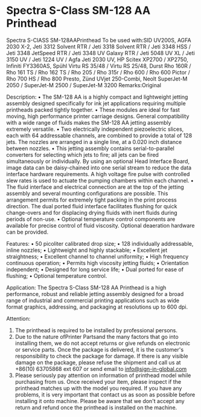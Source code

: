 # Spectra S-Class SM-128 AA Printhead

Spectra S-CIASS SM-128AAPrinthead
To be used with:SID UV200S, AGFA 2030 X-2, Jeti 3312 Solvent RTR / Jeti 3318 Solvent RTR / Jeti 3348 HSS / Jeti 3348 JetSpeed RTR / Jeti 3348 UV Galaxy RTR / Jeti 5048 UV XL / Jeti 3150 UV / Jeti 1224 UV / Agfa Jeti 2030 UV, HP Scitex XP2700 / XP2750, Infiniti FY3360AS, Spühl Virtu RS 35/48 / Virtu RS 25/48, Durst Rho 160R / Rho 161 TS / Rho 162 TS / Rho 205 / Rho 315r / Rho 600 / Rho 600 Pictor / Rho 700 HS / Rho 800 Presto, Zünd UVjet 250-Combi, Neolt SuperJet-M 2050 / SuperJet-M 2500 / SuperJet-M 3200
Remarks:Original

Description:
• The SM-128 AA is a highly compact and lightweight jetting assembly designed specifically for ink jet applications requiring multiple printheads packed tightly together.
• These modules are ideal for fast moving, high performance printer carriage designs. General compatibility with a wide range of fluids makes the SM-128 AA jetting assembly extremely versatile.
• Two electrically independent piezoelectric slices, each with 64 addressable channels, are combined to provide a total of 128 jets. The nozzles are arranged in a single line, at a 0.020 inch distance between nozzles.
• This jetting assembly contains serial-to-parallel converters for selecting which jets to fire; all jets can be fired simultaneously or individually. By using an optional Head Interface Board, image data can be daisy-chained into one serial stream to reduce the data interface hardware requirements. A high voltage fire pulse with controlled slew rates is used to actuate the pumping chambers within each channel.
• The fluid interface and electrical connection are at the top of the jetting assembly and several mounting configurations are possible. This arrangement permits for extremely tight packing in the print process direction. The dual ported fluid interface facilitates flushing for quick change-overs and for displacing drying fluids with inert fluids during periods of non-use.
• Optional temperature control components are available for precise control of fluid viscosity. Optional deaeration hardware can be provided.

Features:
• 50 picoliter calibrated drop size;
• 128 individually addressable, inline nozzles;
• Lightweight and highly stackable;
• Excellent jet straightness;
• Excellent channel to channel uniformity;
• High frequency continuous operation;
• Permits high viscosity jetting fluids;
• Orientation independent;
• Designed for long service life;
• Dual ported for ease of flushing;
• Optional temperature control.

Application:
The Spectra S-Class SM-128 AA Printhead is a high performance, robust and reliable jetting assembly designed for a broad range of industrial and commercial printing applications such as wide format graphics, addressing, and packaging at resolutions up to 600 dpi.

Attention:
1. The printhead is required to be installed by professional persons.
2. Due to the nature ofPrinter Partsand the many factors that go into installing them, we do not accept returns or give refunds on electronic or service parts. Once the package is delivered, it is the customer's responsibility to check the package for damage. If there is any visible damage on the package, please refuse the shipment and call us at +86(10) 63705868 ext 607 or send email to info@sign-in-global.com
3. Please seriously pay attention on information of printhead model while purchasing from us. Once received your item, please inspect if the printhead matches up with the model you required. If you have any problems, it is very important that contact us as soon as possible before installing it onto machine. Please be aware that we don't accept any return and refund once the printhead is installed on the machine.

